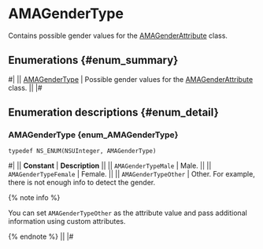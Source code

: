 # AMAGenderType

Contains possible gender values for the [AMAGenderAttribute](AMAGenderAttribute.md) class.

## Enumerations {#enum_summary}

#|
|| [AMAGenderType](#enum_AMAGenderType) | Possible gender values for the [AMAGenderAttribute](AMAGenderAttribute.md) class. ||
|#

## Enumeration descriptions {#enum_detail}

### AMAGenderType {enum_AMAGenderType}

`typedef NS_ENUM(NSUInteger, AMAGenderType)`

#|
|| **Constant** | **Description** ||
|| `AMAGenderTypeMale` | Male. ||
|| `AMAGenderTypeFemale` | Female. ||
|| `AMAGenderTypeOther` | Other. For example, there is not enough info to detect the gender.

{% note info %}

You can set `AMAGenderTypeOther` as the attribute value and pass additional information using custom attributes.

{% endnote %} ||
|#
